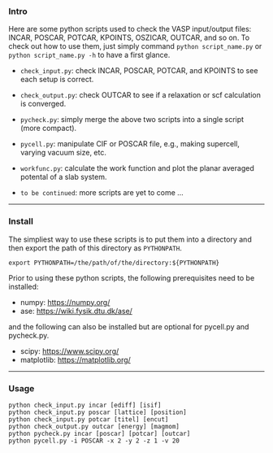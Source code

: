### Intro
Here are some python scripts used to check the VASP input/output files: INCAR, POSCAR, POTCAR, KPOINTS, OSZICAR, OUTCAR, and so on. To check out how to use them, just simply command `python script_name.py` or `python script_name.py -h` to have a first glance.

- `check_input.py`: check INCAR, POSCAR, POTCAR, and KPOINTS to see each setup is correct.

- `check_output.py`: check OUTCAR to see if a relaxation or scf calculation is converged.

- `pycheck.py`: simply merge the above two scripts into a single script (more compact).

- `pycell.py`: manipulate CIF or POSCAR file, e.g., making supercell, varying vacuum size, etc.

- `workfunc.py`: calculate the work function and plot the planar averaged potental of a slab system.

- `to be continued`: more scripts are yet to come ...

---

### Install
The simpliest way to use these scripts is to put them into a directory and then export the path of this directory as `PYTHONPATH`.
```
export PYTHONPATH=/the/path/of/the/directory:${PYTHONPATH}
```

Prior to using these python scripts, the following prerequisites need to be installed:
- numpy: https://numpy.org/
- ase: https://wiki.fysik.dtu.dk/ase/

and the following can also be installed but are optional for pycell.py and pycheck.py.
- scipy: https://www.scipy.org/
- matplotlib: https://matplotlib.org/

---

### Usage
```
python check_input.py incar [ediff] [isif]
python check_input.py poscar [lattice] [position]
python check_input.py potcar [titel] [encut]
python check_output.py outcar [energy] [magmom]
python pycheck.py incar [poscar] [potcar] [outcar]
python pycell.py -i POSCAR -x 2 -y 2 -z 1 -v 20
```
